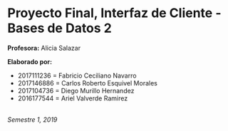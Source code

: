 # Proyecto Final, Interfaz de Cliente - Bases de Datos 2

**Profesora:** Alicia Salazar

**Elaborado por:**
- 2017111236 = Fabricio Ceciliano Navarro
- 2017146886 = Carlos Roberto Esquivel Morales
- 2017104736 = Diego Murillo Hernandez
- 2016177544 = Ariel Valverde Ramirez
   
\
_Semestre 1, 2019_
